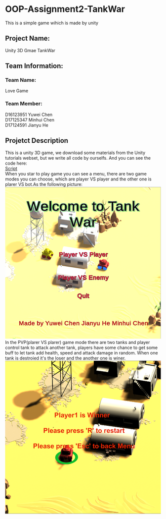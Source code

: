 # OOP-Assignment2-TankWar
This is a simple game wihich is made by unity

## Project Name:
Unity 3D Gmae TankWar

## Team Information:
### Team Name:

Love Game
<br/>
### Team Member:
D16123951 Yuwei Chen <br>
D17125347 Minhui Chen <br/>
D17124591 Jianyu He <br/>

## Projetct Description
This is a unity 3D game, we download some materials from the Unity 
tutorials webset, but we write all code by ourselfs. And you can see the code here:
<br/>
[Script](https://github.com/ChyweiChen/OOP-Assignment2-TankWar/tree/master/Assets/Script)
<br/>
When you star to play game you can see a menu, there are two game modes you can choose, which are
player VS player and the other one is plarer VS bot.As the following picture:
![alttext](https://github.com/ChyweiChen/OOP-Assignment2-TankWar/blob/master/menu.png)
<br/>
In the PVP(plarer VS plarer) game mode there are two tanks and player control tank to attack another tank, 
players have some chance to get some buff to let tank add health, speed and attack damage in random.
When one tank is destroied it's the loser and the another one is winer.
![alttext](https://github.com/ChyweiChen/OOP-Assignment2-TankWar/blob/master/pVpEnd.png)